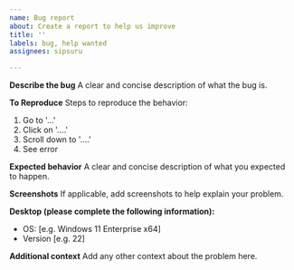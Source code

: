```yaml
---
name: Bug report
about: Create a report to help us improve
title: ''
labels: bug, help wanted
assignees: sipsuru

---
```


**Describe the bug**
A clear and concise description of what the bug is.

**To Reproduce**
Steps to reproduce the behavior:
1. Go to '...'
2. Click on '....'
3. Scroll down to '....'
4. See error

**Expected behavior**
A clear and concise description of what you expected to happen.

**Screenshots**
If applicable, add screenshots to help explain your problem.

**Desktop (please complete the following information):**
 - OS: [e.g. Windows 11 Enterprise x64]
 - Version [e.g. 22]

**Additional context**
Add any other context about the problem here.
